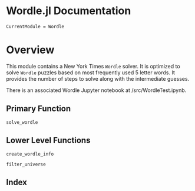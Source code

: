 # Wordle.jl Documentation

```@meta
CurrentModule = Wordle
```

# Overview
This module contains a New York Times `Wordle` solver.
It is optimized to solve `Wordle` puzzles based on most
frequently used 5 letter words.
It provides the number of steps to solve along with the
intermediate guesses.

There is an associated Wordle Jupyter notebook at 
/src/WordleTest.ipynb.


## Primary Function

```@docs
solve_wordle
```

## Lower Level Functions

```@docs
create_wordle_info
```

```@docs
filter_universe
```



## Index

```@index
```

